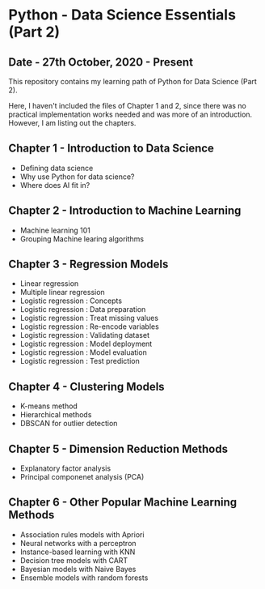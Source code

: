 # Python - Data Science Essentials (Part 2)

## Date - 27th October, 2020 - Present

This repository contains my learning path of Python for Data Science (Part 2).

Here, I haven't included the files of Chapter 1 and 2, since there was no practical implementation works needed and was more of an introduction. However, I am listing out the chapters.

## Chapter 1 - Introduction to Data Science
- Defining data science
- Why use Python for data science?
- Where does AI fit in?

## Chapter 2 - Introduction to Machine Learning
- Machine learning 101
- Grouping Machine learing algorithms

## Chapter 3 - Regression Models
- Linear regression
- Multiple linear regression
- Logistic regression : Concepts
- Logistic regression : Data preparation
- Logistic regression : Treat missing values
- Logistic regression : Re-encode variables
- Logistic regression : Validating dataset
- Logistic regression : Model deployment
- Logistic regression : Model evaluation
- Logistic regression : Test prediction

## Chapter 4 - Clustering Models
- K-means method
- Hierarchical methods
- DBSCAN for outlier detection

## Chapter 5 - Dimension Reduction Methods
- Explanatory factor analysis
- Principal componenet analysis (PCA)

## Chapter 6 - Other Popular Machine Learning Methods
- Association rules models with Apriori
- Neural networks with a perceptron
- Instance-based learning with KNN
- Decision tree models with CART
- Bayesian models with Naive Bayes
- Ensemble models with random forests
